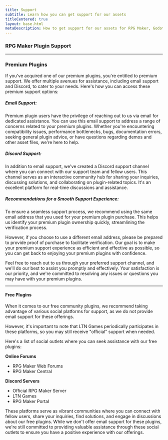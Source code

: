 ```yaml
---
title: Support
subtitle: Learn how you can get support for our assets
titleCentered: true
layout: base.html
metaDescription: How to get support for our assets for RPG Maker, Godot and more
---
```


### RPG Maker Plugin Support
---
### Premium Plugins
If you've acquired one of our premium plugins, you're entitled to premium support. We offer multiple avenues for assistance, including email support and Discord, to cater to your needs. Here's how you can access these premium support options:

##### Email Support:
Premium plugin users have the privilege of reaching out to us via email for dedicated assistance. You can use this email support to address a range of concerns related to your premium plugins. Whether you're encountering compatibility issues, performance bottlenecks, bugs, documentation errors, seeking general plugin advice, or have questions regarding demos and other asset files, we're here to help.

##### Discord Support:
In addition to email support, we've created a Discord support channel where you can connect with our support team and fellow users. This channel serves as an interactive community hub for sharing your inquiries, discussing solutions, and collaborating on plugin-related topics. It's an excellent platform for real-time discussions and assistance.

##### Recommendations for a Smooth Support Experience:
To ensure a seamless support process, we recommend using the same email address that you used for your premium plugin purchase. This helps us identify your premium plugin ownership quickly, streamlining the verification process.

However, if you choose to use a different email address, please be prepared to provide proof of purchase to facilitate verification. Our goal is to make your premium support experience as efficient and effective as possible, so you can get back to enjoying your premium plugins with confidence.

Feel free to reach out to us through your preferred support channel, and we'll do our best to assist you promptly and effectively. Your satisfaction is our priority, and we're committed to resolving any issues or questions you may have with your premium plugins.

---

#### Free Plugins
When it comes to our free community plugins, we recommend taking advantage of various social platforms for support, as we do not provide email support for these offerings.

However, it's important to note that LTN Games periodically participates in these platforms, so you may still receive "official" support when needed.

Here's a list of social outlets where you can seek assistance with our free plugins:

__Online Forums__
* RPG Maker Web Forums
* RPG Maker Central
  
__Discord Servers__
* Official RPG Maker Server
* LTN Games
* RPG Maker Portal

These platforms serve as vibrant communities where you can connect with fellow users, share your inquiries, find solutions, and engage in discussions about our free plugins. While we don't offer email support for these plugins, we're still committed to providing valuable assistance through these social outlets to ensure you have a positive experience with our offerings.
